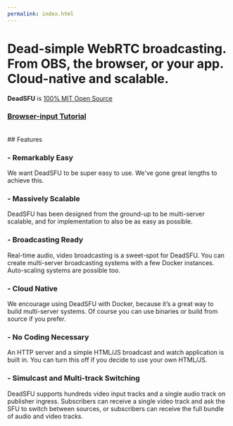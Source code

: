 ```yaml
---
permalink: index.html
---
```



# Dead-simple WebRTC broadcasting.<br>From OBS, the browser, or your app.<br>Cloud-native and scalable.


**DeadSFU** is <a href="https://github.com/x186k/deadsfu">100% MIT Open Source</a>

### [Browser-input Tutorial](/README/)

<br>
## Features

### - Remarkably Easy

We want DeadSFU to be super easy to use. We've gone great lengths to achieve this.

### - Massively Scalable

DeadSFU has been designed from the ground-up to be multi-server scalable, and for implementation to also be as easy as possible.

### - Broadcasting Ready

Real-time audio, video broadcasting is a sweet-spot for DeadSFU. You can create multi-server broadcasting systems with a few Docker instances. Auto-scaling systems are possible too.

### - Cloud Native

We encourage using DeadSFU with Docker, because it’s a great way to build multi-server systems. Of course you can use binaries or build from source if you prefer.

### - No Coding Necessary

An HTTP server and a simple HTML/JS broadcast and watch application is built in. You can turn this off if you decide to use your own HTML/JS.

### - Simulcast and Multi-track Switching

DeadSFU supports hundreds video input tracks and a single audio track on publisher ingress. Subscribers can receive a single video track and ask the SFU to switch between sources, or subscribers can receive the full bundle of audio and video tracks.